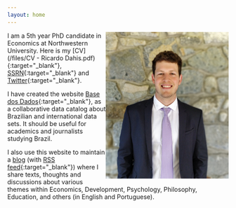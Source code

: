 ```yaml
---
layout: home
---
```


<img src="./files/pictures/profile.jpg" alt="profile" style="width: 280px;" align="right"  />

I am a 5th year PhD candidate in Economics at Northwestern University. Here is my [CV](/files/CV - Ricardo Dahis.pdf){:target="_blank"}, [SSRN](https://ssrn.com/author=2786164){:target="_blank"} and [Twitter](https://twitter.com/rdahis){:target="_blank"}.

I have created the website [Base dos Dados](http://www.basedosdados.org){:target="_blank"}, as a collaborative data catalog about Brazilian and international data sets. It should be useful for academics and journalists studying Brazil.

I also use this website to maintain a [blog](blog) (with [RSS feed](./feed.xml){:target="_blank"}) where I share texts, thoughts and discussions about various themes within Economics, Development, Psychology, Philosophy, Education, and others (in English and Portuguese).
